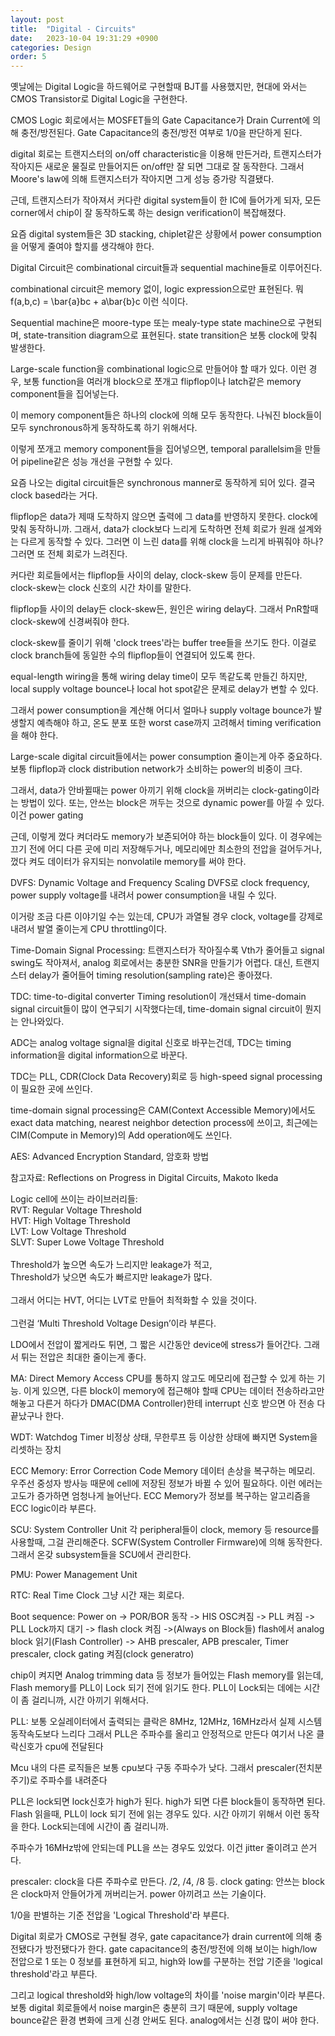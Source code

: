 ```yaml
---
layout: post
title:  "Digital - Circuits"
date:   2023-10-04 19:31:29 +0900
categories: Design
order: 5
---
```


옛날에는 Digital Logic을 하드웨어로 구현할때 BJT를 사용했지만,
현대에 와서는 CMOS Transistor로 Digital Logic을 구현한다.


CMOS Logic 회로에서는 MOSFET들의 Gate Capacitance가 Drain Current에 의해 충전/방전된다.
Gate Capacitance의 충전/방전 여부로 1/0을 판단하게 된다.

digital 회로는 트랜지스터의 on/off characteristic을 이용해 만든거라,
트랜지스터가 작아지든 새로운 물질로 만들어지든 on/off만 잘 되면 그대로 잘 동작한다.
그래서 Moore's law에 의해 트랜지스터가 작아지면 그게 성능 증가랑 직결됐다.

근데, 트랜지스터가 작아져서 커다란 digital system들이 한 IC에 들어가게 되자,
모든 corner에서 chip이 잘 동작하도록 하는 design verification이 복잡해졌다.

요즘 digital system들은 3D stacking, chiplet같은 상황에서 power consumption을 어떻게 줄여야 할지를 생각해야 한다.

Digital Circuit은 combinational circuit들과 sequential machine들로 이루어진다.

combinational circuit은 memory 없이, logic expression으로만 표현된다.
뭐 f(a,b,c) = \bar{a}bc + a\bar{b}c 이런 식이다.

Sequential machine은 moore-type 또는 mealy-type state machine으로 구현되며, state-transition diagram으로 표현된다.
state transition은 보통 clock에 맞춰 발생한다.

Large-scale function을 combinational logic으로 만들어야 할 때가 있다.
이런 경우, 보통 function을 여러개 block으로 쪼개고 flipflop이나 latch같은 memory component들을 집어넣는다.

이 memory component들은 하나의 clock에 의해 모두 동작한다.
나눠진 block들이 모두 synchronous하게 동작하도록 하기 위해서다.

이렇게 쪼개고 memory component들을 집어넣으면, temporal parallelsim을 만들어 pipeline같은 성능 개선을 구현할 수 있다.

요즘 나오는 digital circuit들은 synchronous manner로 동작하게 되어 있다.
결국 clock based라는 거다.

flipflop은 data가 제때 도착하지 않으면 출력에 그 data를 반영하지 못한다. clock에 맞춰 동작하니까.
그래서, data가 clock보다 느리게 도착하면 전체 회로가 원래 설계와는 다르게 동작할 수 있다.
그러면 이 느린 data를 위해 clock을 느리게 바꿔줘야 하나? 그러면 또 전체 회로가 느려진다.

커다란 회로들에서는 flipflop들 사이의 delay, clock-skew 등이 문제를 만든다.
clock-skew는 clock 신호의 시간 차이를 말한다.

flipflop들 사이의 delay든 clock-skew든, 원인은 wiring delay다.
그래서 PnR할때 clock-skew에 신경써줘야 한다.

clock-skew를 줄이기 위해 'clock trees'라는 buffer tree들을 쓰기도 한다.
이걸로 clock branch들에 동일한 수의 flipflop들이 연결되어 있도록 한다.

equal-length wiring을 통해 wiring delay time이 모두 똑같도록 만들긴 하지만,
local supply voltage bounce나 local hot spot같은 문제로 delay가 변할 수 있다.

그래서 power consumption을 계산해 어디서 얼마나 supply voltage bounce가 발생할지 예측해야 하고,
온도 분포 또한 worst case까지 고려해서 timing verification을 해야 한다.

Large-scale digital circuit들에서는 power consumption 줄이는게 아주 중요하다.
보통 flipflop과 clock distribution network가 소비하는 power의 비중이 크다.

그래서, data가 안바뀔때는 power 아끼기 위해 clock을 꺼버리는 clock-gating이라는 방법이 있다.
또는, 안쓰는 block은 꺼두는 것으로 dynamic power를 아낄 수 있다. 이건 power gating

근데, 이렇게 껐다 켜더라도 memory가 보존되어야 하는 block들이 있다.
이 경우에는 끄기 전에 어디 다른 곳에 미리 저장해두거나,
메모리에만 최소한의 전압을 걸어두거나,
껐다 켜도 데이터가 유지되는 nonvolatile memory를 써야 한다.

DVFS: Dynamic Voltage and Frequency Scaling
DVFS로 clock frequency, power supply voltage를 내려서 power consumption을 내릴 수 있다.

이거랑 조금 다른 이야기일 수는 있는데, CPU가 과열될 경우 clock, voltage를 강제로 내려서 발열 줄이는게 CPU throttling이다.

Time-Domain Signal Processing:
트랜지스터가 작아질수록 Vth가 줄어들고 signal swing도 작아져서, analog 회로에서는 충분한 SNR을 만들기가 어렵다.
대신, 트랜지스터 delay가 줄어들어 timing resolution(sampling rate)은 좋아졌다.

TDC: time-to-digital converter
Timing resolution이 개선돼서 time-domain signal circuit들이 많이 연구되기 시작했다는데,
time-domain signal circuit이 뭔지는 안나와있다.

ADC는 analog voltage signal을 digital 신호로 바꾸는건데,
TDC는 timing information을 digital information으로 바꾼다.

TDC는 PLL, CDR(Clock Data Recovery)회로 등 high-speed signal processing이 필요한 곳에 쓰인다.

time-domain signal processing은 CAM(Context Accessible Memory)에서도 exact data matching, nearest neighbor detection process에 쓰이고,
최근에는 CIM(Compute in Memory)의 Add operation에도 쓰인다.

AES: Advanced Encryption Standard, 암호화 방법

참고자료:
Reflections on Progress in Digital Circuits, Makoto Ikeda

Logic cell에 쓰이는 라이브러리들:<br>
RVT: Regular Voltage Threshold<br>
HVT: High Voltage Threshold<br>
LVT: Low Voltage Threshold<br>
SLVT: Super Lowe Voltage Threshold<br>
<br>
Threshold가 높으면 속도가 느리지만 leakage가 적고,<br>
Threshold가 낮으면 속도가 빠르지만 leakage가 많다.<br>
<br>
그래서 어디는 HVT, 어디는 LVT로 만들어 최적화할 수 있을 것이다.<br>
<br>
그런걸 ‘Multi Threshold Voltage Design’이라 부른다.<br>


LDO에서 전압이 짧게라도 튀면, 그 짧은 시간동안 device에 stress가 들어간다.
그래서 튀는 전압은 최대한 줄이는게 좋다.

MA: Direct Memory Access
CPU를 통하지 않고도 메모리에 접근할 수 있게 하는 기능.
이게 있으면, 다른 block이 memory에 접근해야 할때 CPU는 데이터 전송하라고만 해놓고
다른거 하다가 DMAC(DMA Controller)한테 interrupt 신호 받으면 아 전송 다 끝났구나 한다.

WDT: Watchdog Timer
비정상 상태, 무한루프 등 이상한 상태에 빠지면 System을 리셋하는 장치

ECC Memory: Error Correction Code Memory
데이터 손상을 복구하는 메모리.
우주선 중성자 방사능 때문에 cell에 저장된 정보가 바뀔 수 있어 필요하다.
이런 에러는 고도가 증가하면 엄청나게 늘어난다.
ECC Memory가 정보를 복구하는 알고리즘을 ECC logic이라 부른다.

SCU: System Controller Unit
각 peripheral들이 clock, memory 등 resource를 사용할때, 그걸 관리해준다.
SCFW(System Controller Firmware)에 의해 동작한다.
그래서 온갖 subsystem들을 SCU에서 관리한다.

PMU: Power Management Unit

RTC: Real Time Clock
그냥 시간 재는 회로다.

Boot sequence:
Power on -> POR/BOR 동작 ->
HIS OSC켜짐 -> PLL 켜짐 -> PLL Lock까지 대기 -> flash clock 켜짐 ->(Always on Block들)
flash에서 analog block 읽기(Flash Controller)
-> AHB prescaler, APB prescaler, Timer prescaler, clock gating 켜짐(clock generatro)


chip이 켜지면 Analog trimming data 등 정보가 들어있는 Flash memory를 읽는데,
Flash memory를 PLL이 Lock 되기 전에 읽기도 한다. PLL이 Lock되는 데에는 시간이 좀 걸리니까, 시간 아끼기 위해서다.


PLL:
보통 오실레이터에서 출력되는 클락은 8MHz, 12MHz, 16MHz라서 실제 시스템 동작속도보다 느리다
그래서 PLL은 주파수를 올리고 안정적으로 만든다
여기서 나온 클락신호가 cpu에 전달된다

Mcu 내의 다른 로직들은 보통 cpu보다 구동 주파수가 낮다. 그래서 prescaler(전치분주기)로 주파수를 내려준다


PLL은 lock되면 lock신호가 high가 된다. high가 되면 다른 block들이 동작하면 된다.
Flash 읽을때, PLL이 lock 되기 전에 읽는 경우도 있다. 시간 아끼기 위해서 이런 동작을 한다. Lock되는데에 시간이 좀 걸리니까.

주파수가 16MHz밖에 안되는데 PLL을 쓰는 경우도 있었다. 이건 jitter 줄이려고 쓴거다.

prescaler: clock을 다른 주파수로 만든다. /2, /4, /8 등.
clock gating: 안쓰는 block은 clock마저 안들어가게 꺼버리는거. power 아끼려고 쓰는 기술이다.

1/0을 판별하는 기준 전압을 'Logical Threshold'라 부른다.

Digital 회로가 CMOS로 구현될 경우, gate capacitance가 drain current에 의해 충전됐다가 방전됐다가 한다.
gate capacitance의 충전/방전에 의해 보이는 high/low 전압으로 1 또는 0 정보를 표현하게 되고,
high와 low를 구분하는 전압 기준을 'logical threshold'라고 부른다.

그리고 logical threshold와 high/low voltage의 차이를 'noise margin'이라 부른다.
보통 digital 회로들에서 noise margin은 충분히 크기 때문에,
supply voltage bounce같은 환경 변화에 크게 신경 안써도 된다.
analog에서는 신경 많이 써야 한다.
